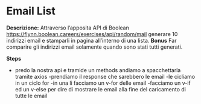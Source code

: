 Email List
===
**Descrizione:**
Attraverso l’apposita API di Boolean
https://flynn.boolean.careers/exercises/api/random/mail
generare 10 indirizzi email e stamparli in pagina all’interno di una lista.
**Bonus**
Far comparire gli indirizzi email solamente quando sono stati tutti generati.

**Steps**
- predo la nostra api e tramide un methods andiamo a spacchettarla tramite axios
-prendiamo il response che sarebbero le email
-le cicliamo in un ciclo for 
-in una li facciamo un v-for delle email 
-facciamo un v-if ed un v-else per dire di mostrare le email alla fine del caricamento di tutte le email
